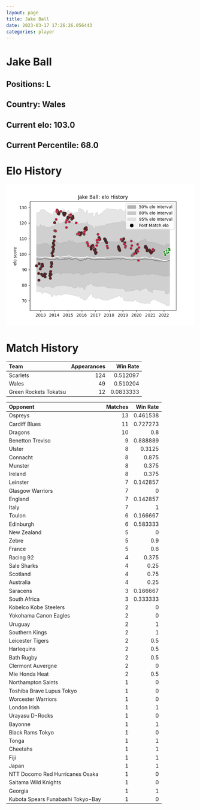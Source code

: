 ```yaml
---  
layout: page  
title: Jake Ball  
date: 2023-03-17 17:26:26.056443  
categories: player  
---
```

# Jake Ball

## Positions: L

## Country: Wales

## Current elo: 103.0

## Current Percentile: 68.0

# Elo History


![elo history](history_JakeBall.png)
# Match History


| Team                  |   Appearances |   Win Rate |
|:----------------------|--------------:|-----------:|
| Scarlets              |           124 |  0.512097  |
| Wales                 |            49 |  0.510204  |
| Green Rockets Tokatsu |            12 |  0.0833333 |

| Opponent                          |   Matches |   Win Rate |
|:----------------------------------|----------:|-----------:|
| Ospreys                           |        13 |   0.461538 |
| Cardiff Blues                     |        11 |   0.727273 |
| Dragons                           |        10 |   0.8      |
| Benetton Treviso                  |         9 |   0.888889 |
| Ulster                            |         8 |   0.3125   |
| Connacht                          |         8 |   0.875    |
| Munster                           |         8 |   0.375    |
| Ireland                           |         8 |   0.375    |
| Leinster                          |         7 |   0.142857 |
| Glasgow Warriors                  |         7 |   0        |
| England                           |         7 |   0.142857 |
| Italy                             |         7 |   1        |
| Toulon                            |         6 |   0.166667 |
| Edinburgh                         |         6 |   0.583333 |
| New Zealand                       |         5 |   0        |
| Zebre                             |         5 |   0.9      |
| France                            |         5 |   0.6      |
| Racing 92                         |         4 |   0.375    |
| Sale Sharks                       |         4 |   0.25     |
| Scotland                          |         4 |   0.75     |
| Australia                         |         4 |   0.25     |
| Saracens                          |         3 |   0.166667 |
| South Africa                      |         3 |   0.333333 |
| Kobelco Kobe Steelers             |         2 |   0        |
| Yokohama Canon Eagles             |         2 |   0        |
| Uruguay                           |         2 |   1        |
| Southern Kings                    |         2 |   1        |
| Leicester Tigers                  |         2 |   0.5      |
| Harlequins                        |         2 |   0.5      |
| Bath Rugby                        |         2 |   0.5      |
| Clermont Auvergne                 |         2 |   0        |
| Mie Honda Heat                    |         2 |   0.5      |
| Northampton Saints                |         1 |   0        |
| Toshiba Brave Lupus Tokyo         |         1 |   0        |
| Worcester Warriors                |         1 |   0        |
| London Irish                      |         1 |   1        |
| Urayasu D-Rocks                   |         1 |   0        |
| Bayonne                           |         1 |   1        |
| Black Rams Tokyo                  |         1 |   0        |
| Tonga                             |         1 |   1        |
| Cheetahs                          |         1 |   1        |
| Fiji                              |         1 |   1        |
| Japan                             |         1 |   1        |
| NTT Docomo Red Hurricanes Osaka   |         1 |   0        |
| Saitama Wild Knights              |         1 |   0        |
| Georgia                           |         1 |   1        |
| Kubota Spears Funabashi Tokyo-Bay |         1 |   0        |